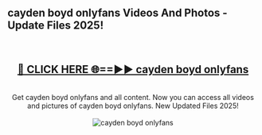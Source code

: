 <h2>cayden boyd onlyfans Videos And Photos - Update Files 2025!</h2>
<br>
<div align="center">
<h2><a href="https://linkcuts.com/hfmhzwbr" rel="nofollow">🔴 CLICK HERE 🌐==►► cayden boyd onlyfans</a></h2>
<br>
Get cayden boyd onlyfans and all content. Now you can access all videos and pictures of cayden boyd onlyfans. New Updated Files 2025!
<br>
<br>
<a href="https://linkcuts.com/hfmhzwbr" rel="nofollow" data-target="animated-image.originalLink"><img src="https://i.ibb.co.com/WyWwxjT/player-gif2.gif" alt="cayden boyd onlyfans" style="max-width: 100%; display: inline-block;" data-target="animated-image.originalImage"></a>
</div>
<br>